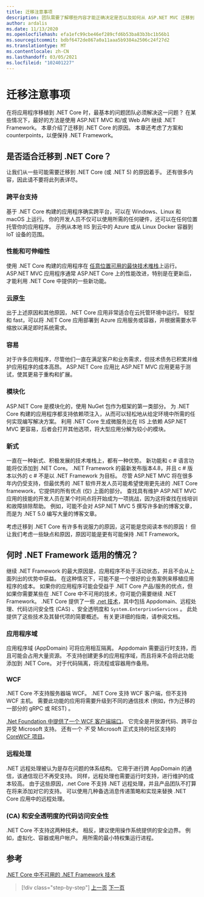 ```yaml
---
title: 迁移注意事项
description: 团队需要了解哪些内容才能正确决定是否以及如何从 ASP.NET MVC 迁移到 .NET Core？
author: ardalis
ms.date: 11/13/2020
ms.openlocfilehash: efa1efc99cbe46ef289cfd6b53ba83b3bc1b56b1
ms.sourcegitcommit: bdbf6472de867a0a11aaa5b9384a2506c24f27d2
ms.translationtype: MT
ms.contentlocale: zh-CN
ms.lasthandoff: 03/05/2021
ms.locfileid: "102401227"
---
```

# <a name="migration-considerations"></a>迁移注意事项

在将应用程序移植到 .NET Core 时，最基本的问题团队必须解决这一问题？ 在某些情况下，最好的方法是使用 ASP.NET MVC 和/或 Web API 继续 .NET Framework。 本章介绍了迁移到 .NET Core 的原因。 本章还考虑了方案和 counterpoints，以便保持 .NET Framework。

## <a name="is-migration-to-net-core-appropriate"></a>是否适合迁移到 .NET Core？

让我们从一些可能需要迁移到 .NET Core (或 .NET 5) 的原因着手。 还有很多内容，因此请不要将此列表详尽。

### <a name="cross-platform-support"></a>跨平台支持

基于 .NET Core 构建的应用程序确实跨平台，可以在 Windows、Linux 和 macOS 上运行。 你的开发人员不仅可以使用所需的任何硬件，还可以在任何位置托管你的应用程序。 示例从本地 IIS 到云中的 Azure 或从 Linux Docker 容器到 IoT 设备的范围。

### <a name="performance-and-scalability"></a>性能和可伸缩性

使用 .NET Core 构建的应用程序在 [任意位置可用的最快技术堆栈](https://www.techempower.com/benchmarks/#hw=ph&test=plaintext)上运行。 ASP.NET MVC 应用程序通常 ASP.NET Core 上的性能改进，特别是在更新后，才能利用 .NET Core 中提供的一些新功能。

### <a name="cloud-native"></a>云原生

出于上述原因和其他原因，.NET Core 应用非常适合在云托管环境中运行。 轻型和 fast，可以将 .NET Core 应用部署到 Azure 应用服务或容器，并根据需要水平缩放以满足即时系统需求。

### <a name="maintainable"></a>容易

对于许多应用程序，尽管他们一直在满足客户和业务需求，但技术债务已积累并维护应用程序的成本高昂。 ASP.NET Core 应用比 ASP.NET MVC 应用更易于测试，使其更易于重构和扩展。

### <a name="modular"></a>模块化

ASP.NET Core 是模块化的，使用 NuGet 包作为框架的第一类部分。 为 .NET Core 构建的应用程序都支持依赖项注入，从而可以轻松地从给定环境中所需的任何实现编写解决方案。 利用 .NET Core 生成微服务比在 IIS 上依赖 ASP.NET MVC 更容易，后者会打开其他选项，将大型应用分解为较小的模块。

### <a name="modern"></a>新式

一直在一种新式、积极发展的技术堆栈上，都有一种优势。 新功能和 c # 语言功能将仅添加到 .NET Core。 .NET Framework 的最新发布版本4.8，并且 c # 版本以外的 c # 不是以 .NET Framework 为目标。 尽管 ASP.NET MVC 将在很多年内仍受支持，但最优秀的 .NET 软件开发人员可能希望使用更先进的 .NET Core framework，它提供的所有优点 (仅) 上面的部分。 查找具有维护 ASP.NET MVC 应用的技能的开发人员在某个时间点将开始成为一项挑战，因为这将查找在线培训和故障排除帮助。 例如，可能不会对 ASP.NET MVC 5 撰写许多新的博客文章，而是为 .NET 5.0 编写大量的博客文章。

考虑迁移到 .NET Core 有许多有说服力的原因，这可能是您阅读本书的原因！ 但让我们考虑一些缺点和原因，原因可能是更有可能保持 .NET Framework。

## <a name="when-is-net-framework-appropriate"></a>何时 .NET Framework 适用的情况？

继续 .NET Framework 的最大原因是，应用程序不处于活动状态，并且不会从上面列出的优势中获益。 在这种情况下，可能不是一个很好的业务案例来移植应用程序的成本。 如果你的应用程序可能会受益于 .NET Core 产品/服务的优点，但如果你需要某些在 .NET Core 中不可用的技术，你可能仍需要继续 .NET Framework。 .NET Core 提供了一些 [.net 技术](../../core/porting/net-framework-tech-unavailable.md)，其中包括 Appdomain、远程处理、代码访问安全性 (CAS) 、安全透明度和 `System.EnterpriseServices` 。 此处提供了这些技术及其替代项的简要概述。 有关更详细的指南，请参阅文档。

### <a name="application-domains"></a>应用程序域

应用程序域 (AppDomain) 可将应用相互隔离。 Appdomain 需要运行时支持，而且可能会占用大量资源。 不支持创建更多的应用程序域，而且将来不会将此功能添加到 .NET Core。 对于代码隔离，将流程或容器用作备用。

### <a name="wcf"></a>WCF

.NET Core 不支持服务器端 WCF。 .NET Core 支持 WCF 客户端，但不支持 WCF 主机。 需要此功能的应用将需要升级到不同的通信技术 (例如，作为迁移的一部分的 gRPC 或 REST) 。

[.Net Foundation 中提供了一个 WCF 客户端端口](../../core/dotnet-five.md#windows-communication-foundation)。 它完全是开放源代码、跨平台并受 Microsoft 支持。 还有一个 *不* 受 Microsoft 正式支持的社区支持的 [CoreWCF 项目](https://github.com/CoreWCF/CoreWCF)。

### <a name="remoting"></a>远程处理

.NET 远程处理被认为是存在问题的体系结构。 它用于进行跨 AppDomain 的通信，该通信现已不再受支持。 同样，远程处理也需要运行时支持，进行维护的成本较高。 由于这些原因，.net Core 不支持 .NET 远程处理，并且产品团队不打算在将来添加对它的支持。 可以使用几种备选消息传递策略和实现来替换 .NET Core 应用中的远程处理。

### <a name="code-access-security-cas-and-security-transparency"></a> (CA) 和安全透明度的代码访问安全性

.NET Core 不支持这两种技术。 相反，建议使用操作系统提供的安全边界。 例如，虚拟化、容器或用户帐户。 用所需的最小特权集运行进程。

## <a name="references"></a>参考

[.NET Core 中不可用的 .NET Framework 技术](../../core/porting/net-framework-tech-unavailable.md)

>[!div class="step-by-step"]
>[上一页](introduction.md)
>[下一页](migrate-aspnet-core-2-1.md)
